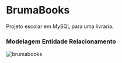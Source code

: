 # BrumaBooks
 Projeto escolar em MySQL para uma livraria.

 ### Modelagem Entidade Relacionamento

 ![brumabooks](https://github.com/marqsc/BrumaBooks/assets/82960719/d24d5227-27f1-4acf-9b1e-baca35cbcfd1)
